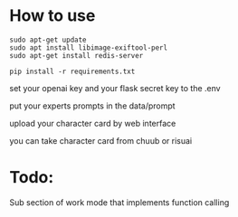 # How to use
```
sudo apt-get update
sudo apt install libimage-exiftool-perl
sudo apt-get install redis-server
```
```
pip install -r requirements.txt
```
set your openai key and your flask secret key to the .env

put your experts prompts in the data/prompt

upload your character card by web interface

you can take character card from chuub or risuai
# Todo:
  Sub section of work mode that implements function calling
